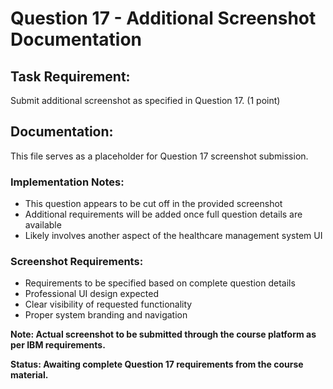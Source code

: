# Question 17 - Additional Screenshot Documentation

## Task Requirement:
Submit additional screenshot as specified in Question 17. (1 point)

## Documentation:
This file serves as a placeholder for Question 17 screenshot submission.

### Implementation Notes:
- This question appears to be cut off in the provided screenshot
- Additional requirements will be added once full question details are available
- Likely involves another aspect of the healthcare management system UI

### Screenshot Requirements:
- Requirements to be specified based on complete question details
- Professional UI design expected
- Clear visibility of requested functionality
- Proper system branding and navigation

**Note: Actual screenshot to be submitted through the course platform as per IBM requirements.**

**Status: Awaiting complete Question 17 requirements from the course material.**
